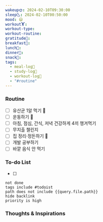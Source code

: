 ```yaml
---
wakeup🌞: 2024-02-10T09:30:00
sleep🌜: 2024-02-10T00:50:00
mood: 😃
workout🏋️: 
workout-type: 
workout-routine: 
gratitude🙏: 
breakfast🍳: 
lunch🍚: 
dinner🥗: 
snack🍬: 
tags:
  - meal-log📝
  - study-log📓
  - workout-log💪
  - "#routine"
---
```

### Routine 
- [ ] 유산균 1알 먹기 🔼 
- [ ] 운동하기 🔼
- [ ] 아침, 점심, 간식, 저녁 건강하게 4끼 챙겨먹기
- [ ] 무지출 챌린지 
- [ ] 집 정리·정돈하기 🔼
- [ ] 개발 공부하기
- [ ] 바깥 음식 안 먹기 

### To-do List 
- [ ] 
```tasks
not done
tags include #todoist 
path does not include {{query.file.path}}
hide backlink
priority is high
```


### Thoughts & Inspirations
